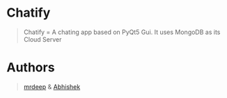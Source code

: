 # Chatify
> Chatify = A chating app based on PyQt5 Gui. It uses MongoDB as its Cloud Server
# Authors 
> [mrdeep](https://github.com/mrdeeeeep) & [Abhishek](https:github.com/Abhishek10351)
